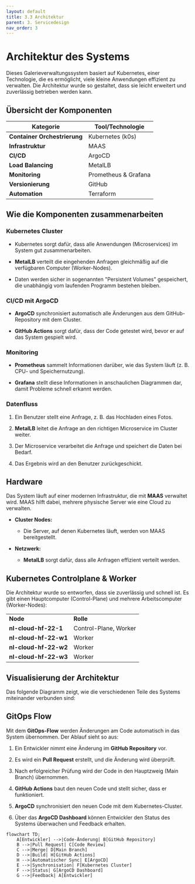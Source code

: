 ```yaml
---
layout: default
title: 3.3 Architektur
parent: 3. Servicedesign
nav_order: 3
---
```


# Architektur des Systems

Dieses Galerieverwaltungssystem basiert auf Kubernetes, einer Technologie, die es ermöglicht, viele kleine Anwendungen effizient zu verwalten. Die Architektur wurde so gestaltet, dass sie leicht erweitert und zuverlässig betrieben werden kann.

## Übersicht der Komponenten

|**Kategorie**|**Tool/Technologie**|
|---|---|
|**Container Orchestrierung**|Kubernetes (k0s)|
|**Infrastruktur**|MAAS|
|**CI/CD**|ArgoCD|
|**Load Balancing**|MetalLB|
|**Monitoring**|Prometheus & Grafana|
|**Versionierung**|GitHub|
|**Automation**|Terraform|

## Wie die Komponenten zusammenarbeiten

### Kubernetes Cluster

- Kubernetes sorgt dafür, dass alle Anwendungen (Microservices) im System gut zusammenarbeiten.
    
- **MetalLB** verteilt die eingehenden Anfragen gleichmäßig auf die verfügbaren Computer (Worker-Nodes).
    
- Daten werden sicher in sogenannten "Persistent Volumes" gespeichert, die unabhängig vom laufenden Programm bestehen bleiben.
    

### CI/CD mit ArgoCD

- **ArgoCD** synchronisiert automatisch alle Änderungen aus dem GitHub-Repository mit dem Cluster.
    
- **GitHub Actions** sorgt dafür, dass der Code getestet wird, bevor er auf das System gespielt wird.
    

### Monitoring

- **Prometheus** sammelt Informationen darüber, wie das System läuft (z. B. CPU- und Speichernutzung).
    
- **Grafana** stellt diese Informationen in anschaulichen Diagrammen dar, damit Probleme schnell erkannt werden.
    

### Datenfluss

1. Ein Benutzer stellt eine Anfrage, z. B. das Hochladen eines Fotos.
    
2. **MetalLB** leitet die Anfrage an den richtigen Microservice im Cluster weiter.
    
3. Der Microservice verarbeitet die Anfrage und speichert die Daten bei Bedarf.
    
4. Das Ergebnis wird an den Benutzer zurückgeschickt.
    

## Hardware

Das System läuft auf einer modernen Infrastruktur, die mit **MAAS** verwaltet wird. MAAS hilft dabei, mehrere physische Server wie eine Cloud zu verwalten.

- **Cluster Nodes:**
    
    - Die Server, auf denen Kubernetes läuft, werden von MAAS bereitgestellt.
        
- **Netzwerk:**
    
    - **MetalLB** sorgt dafür, dass alle Anfragen effizient verteilt werden.
        

## Kubernetes Controlplane & Worker

Die Architektur wurde so entworfen, dass sie zuverlässig und schnell ist. Es gibt einen Hauptcomputer (Control-Plane) und mehrere Arbeitscomputer (Worker-Nodes):

|   |   |
|---|---|
|**Node**|**Rolle**|
|**nl-cloud-hf-22-1**|Control-Plane, Worker|
|**nl-cloud-hf-22-w1**|Worker|
|**nl-cloud-hf-22-w2**|Worker|
|**nl-cloud-hf-22-w3**|Worker|

## Visualisierung der Architektur

Das folgende Diagramm zeigt, wie die verschiedenen Teile des Systems miteinander verbunden sind:

## GitOps Flow

Mit dem **GitOps-Flow** werden Änderungen am Code automatisch in das System übernommen. Der Ablauf sieht so aus:

1. Ein Entwickler nimmt eine Änderung im **GitHub Repository** vor.
    
2. Es wird ein **Pull Request** erstellt, und die Änderung wird überprüft.
    
3. Nach erfolgreicher Prüfung wird der Code in den Hauptzweig (Main Branch) übernommen.
    
4. **GitHub Actions** baut den neuen Code und stellt sicher, dass er funktioniert.
    
5. **ArgoCD** synchronisiert den neuen Code mit dem Kubernetes-Cluster.
    
6. Über das **ArgoCD Dashboard** können Entwickler den Status des Systems überwachen und Feedback erhalten.
    

```mermaid
flowchart TD;
    A[Entwickler] -->|Code-Änderung| B[GitHub Repository]
    B -->|Pull Request| C[Code Review]
    C -->|Merge| D[Main Branch]
    D -->|Build| H[GitHub Actions]
    H -->|Automatischer Sync| E[ArgoCD]
    E -->|Synchronisation| F[Kubernetes Cluster]
    F -->|Status| G[ArgoCD Dashboard]
    G -->|Feedback| A[Entwickler]
```